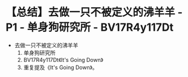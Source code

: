 # 【总结】去做一只不被定义的沸羊羊 - P1 - 单身狗研究所 - BV17R4y117Dt

-   去做一只不被定义的沸羊羊
    1.  单身狗研究所
    2.  BV17R4y117Dt《It's Going Down》
    3.  重复提及《It's Going Down》。